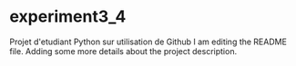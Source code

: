 # experiment3_4
Projet d'etudiant Python sur utilisation de Github
I am editing the README file. Adding some more details about the project description.

